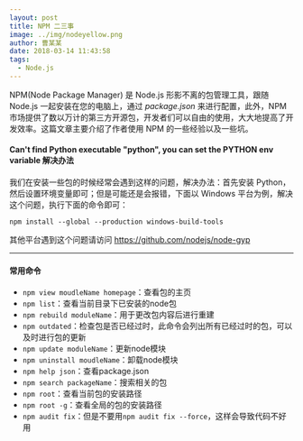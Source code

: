 ```yaml
---
layout: post
title: NPM 二三事
image: ../img/nodeyellow.png
author: 曹某某
date: 2018-03-14 11:43:58
tags: 
  - Node.js
---
```


NPM(Node Package Manager) 是 Node.js 形影不离的包管理工具，跟随 Node.js 一起安装在您的电脑上，通过 *package.json* 来进行配置，此外，NPM 市场提供了数以万计的第三方开源包，开发者们可以自由的使用，大大地提高了开发效率。这篇文章主要介绍了作者使用 NPM 的一些经验以及一些坑。

#### Can't find Python executable "python", you can set the PYTHON env variable 解决办法
我们在安装一些包的时候经常会遇到这样的问题，解决办法：首先安装 Python，然后设置环境变量即可；但是可能还是会报错，下面以 Windows 平台为例，解决这个问题，执行下面的命令即可：

```
npm install --global --production windows-build-tools
```

其他平台遇到这个问题请访问 https://github.com/nodejs/node-gyp

---

#### 常用命令

- `npm view moudleName homepage`：查看包的主页
- `npm list`：查看当前目录下已安装的node包
- `npm rebuild moduleName`：用于更改包内容后进行重建
- `npm outdated`：检查包是否已经过时，此命令会列出所有已经过时的包，可以及时进行包的更新
- `npm update moduleName`：更新node模块
- `npm uninstall moudleName`：卸载node模块
- `npm help json`：查看package.json
- `npm search packageName`：搜索相关的包
- `npm root`：查看当前包的安装路径
- `npm root -g`：查看全局的包的安装路径
- `npm audit fix`：但是不要用`npm audit fix --force`，这样会导致代码不好用


